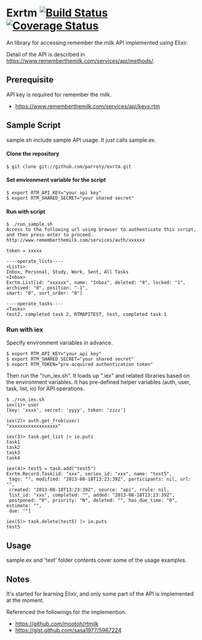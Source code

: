 Exrtm [![Build Status](https://secure.travis-ci.org/parroty/exrtm.png?branch=master "Build Status")](http://travis-ci.org/parroty/exrtm) [![Coverage Status](https://coveralls.io/repos/parroty/exrtm/badge.png?branch=master)](https://coveralls.io/r/parroty/exrtm?branch=master)
============
An library for accessing remember the milk API implemented using Elixir.

Detail of the API is described in <a href="https://www.rememberthemilk.com/services/api/methods/" target="_blank">https://www.rememberthemilk.com/services/api/methods/</a>.

## Prerequisite

API key is required for remember the milk.

- <a href="https://www.rememberthemilk.com/services/api/keys.rtm" target="_blank">https://www.rememberthemilk.com/services/api/keys.rtm</a>

## Sample Script
sample.sh include sample API usage. It just calls sample.ex.

#### Clone the repository

```
$ git clone git://github.com/parroty/exrtm.git
```

#### Set environment variable for the script

```
$ export RTM_API_KEY="your api key"
$ export RTM_SHARED_SECRET="your shared secret"
```

#### Run with script

```
$ ./run_sample.sh
Access to the following url using browser to authenticate this script, and then press enter to proceed.
http://www.rememberthemilk.com/services/auth/xxxxxx

token = xxxxx

----operate_lists----
<Lists>
Inbox, Personal, Study, Work, Sent, All Tasks
<Inbox>
Exrtm.List[id: "xxxxxx", name: "Inbox", deleted: "0", locked: "1", archived: "0", position: "-1",
smart: "0", sort_order: "0"]

----operate_tasks----
<Tasks>
test2, completed task 2, RTMAPITEST, test, completed task 1
```

### Run with iex
Specify environment variables in advance.

```
$ export RTM_API_KEY="your api key"
$ export RTM_SHARED_SECRET="your shared secret"
$ export RTM_TOKEN="pre-acquired authentication token"
```

Then run the "run_iex.sh". It loads up ".iex" and related libraries based on the environment variables.
It has pre-defined helper variables (auth, user, task, list, io) for API operations.

```
$ ./run_iex.sh
iex(1)> user
[key: 'xxxx', secret: 'yyyy', token: 'zzzz']

iex(2)> auth.get_frob(user)
"xxxxxxxxxxxxxxxxxx"

iex(3)> task.get_list |> io.puts
task1
task2
task3
task4

iex(4)> test5 = task.add("test5")
Exrtm.Record.Task[id: "xxx", series_id: "xxx", name: "test5",
 tags: "", modified: "2013-08-18T13:23:39Z", participants: nil, url: "",
 created: "2013-08-18T13:23:39Z", source: "api", rrule: nil,
 list_id: "xxx", completed: "", added: "2013-08-18T13:23:39Z",
 postponed: "0", priority: "N", deleted: "", has_due_time: "0", estimate: "",
 due: ""]

iex(5)> task.delete(test5) |> io.puts
test5
```

## Usage
sample.ex and 'test' folder contents cover some of the usage examples.

## Notes
It's started for learning Elixir, and only some part of the API is implemented at the moment.

Referenced the followings for the implemention.
- <a href="https://github.com/mootoh/rtmilk" target="_blank">https://github.com/mootoh/rtmilk</a>
- <a href="https://gist.github.com/sasa1977/5967224" target="_blank">https://gist.github.com/sasa1977/5967224</a>

